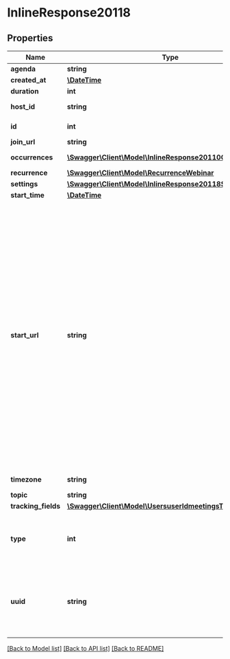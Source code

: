 # InlineResponse20118

## Properties
Name | Type | Description | Notes
------------ | ------------- | ------------- | -------------
**agenda** | **string** | Webinar agenda. | [optional] 
**created_at** | [**\DateTime**](\DateTime.md) | Create time. | [optional] 
**duration** | **int** | Webinar duration. | [optional] 
**host_id** | **string** | ID of the user set as host of the webinar. | [optional] 
**id** | **int** | Webinar ID, also known as the webinar number. | [optional] 
**join_url** | **string** | Join URL. | [optional] 
**occurrences** | [**\Swagger\Client\Model\InlineResponse20110Occurrences[]**](InlineResponse20110Occurrences.md) | Array of occurrence objects. | [optional] 
**recurrence** | [**\Swagger\Client\Model\RecurrenceWebinar**](RecurrenceWebinar.md) |  | [optional] 
**settings** | [**\Swagger\Client\Model\InlineResponse20118Settings**](InlineResponse20118Settings.md) |  | [optional] 
**start_time** | [**\DateTime**](\DateTime.md) | Webinar start time. | [optional] 
**start_url** | **string** | &lt;br&gt;&lt;aside&gt;The &lt;code&gt;start_url&lt;/code&gt; of a Webinar is a URL using which a host or an alternative host can start the Webinar.   The expiration time for the &lt;code&gt;start_url&lt;/code&gt; field listed in the response of [Create a Webinar API](https://marketplace.zoom.us/docs/api-reference/zoom-api/webinars/webinarcreate) is two hours for all regular users.    For users created using the &lt;code&gt;custCreate&lt;/code&gt; option via the [Create Users](https://marketplace.zoom.us/docs/api-reference/zoom-api/users/usercreate) API, the expiration time of the &lt;code&gt;start_url&lt;/code&gt; field is 90 days.   For security reasons, to retrieve the latest value for the &lt;code&gt;start_url&lt;/code&gt; field programmatically (after expiry), you must call the [Retrieve a Webinar API](https://marketplace.zoom.us/docs/api-reference/zoom-api/webinars/webinar) and refer to the value of the &lt;code&gt;start_url&lt;/code&gt; field in the response.&lt;/aside&gt;&lt;br&gt;&lt;br&gt;&lt;br&gt; | [optional] 
**timezone** | **string** | Time zone to format start_time. | [optional] 
**topic** | **string** | Webinar topic. | [optional] 
**tracking_fields** | [**\Swagger\Client\Model\UsersuserIdmeetingsTrackingFields[]**](UsersuserIdmeetingsTrackingFields.md) | Tracking fields | [optional] 
**type** | **int** | Webinar Types:&lt;br&gt;&#x60;5&#x60; - Webinar.&lt;br&gt;&#x60;6&#x60; - Recurring webinar with no fixed time.&lt;br&gt;&#x60;9&#x60; - Recurring webinar with a fixed time. | [optional] 
**uuid** | **string** | Unique identifier for a Webinar. Each webinar instance will generate its own UUID. Once a Webinar ends, the value of uuid for the same webinar will be different from when it was scheduled. | [optional] 

[[Back to Model list]](../README.md#documentation-for-models) [[Back to API list]](../README.md#documentation-for-api-endpoints) [[Back to README]](../README.md)



